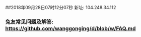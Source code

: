 ##2018年09月28日07时12分07秒 新址: 104.248.34.112
### 兔友常见问题及解答: https://github.com/wanggonging/d/blob/w/FAQ.md
